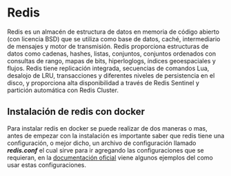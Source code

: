 # Redis

Redis es un almacén de estructura de datos en memoria de código abierto (con licencia BSD) que se utiliza como base de datos, caché, intermediario de mensajes y motor de transmisión. Redis proporciona estructuras de datos como cadenas, hashes, listas, conjuntos, conjuntos ordenados con consultas de rango, mapas de bits, hiperloglogs, índices geoespaciales y flujos. Redis tiene replicación integrada, secuencias de comandos Lua, desalojo de LRU, transacciones y diferentes niveles de persistencia en el disco, y proporciona alta disponibilidad a través de Redis Sentinel y partición automática con Redis Cluster.

## Instalación de redis con docker 

Para instalar redis en docker se puede realizar de dos maneras o mas, antes de empezar con la instalación es importante saber que redis tiene una configuración, o mejor dicho, un archivo de configuración llamado ___redis.conf___ el cual sirve para ir agregando las configuraciones que se requieran, en la [documentación oficial](https://redis.io/docs/manual/config/) viene algunos ejemplos del como usar estas configuraciones.
